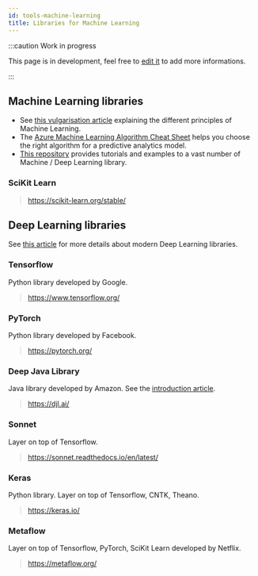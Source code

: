 ```yaml
---
id: tools-machine-learning
title: Libraries for Machine Learning
---
```


:::caution Work in progress

This page is in development, feel free to [edit it](https://github.com/MaastrichtU-IDS/dsri-documentation/edit/master/docs/tools-machine-learning.md) to add more informations.

:::

## Machine Learning libraries

* See [this vulgarisation article](https://www.saagie.com/blog/machine-learning-for-grandmas/) explaining the different principles of Machine Learning.
* The [Azure Machine Learning Algorithm Cheat Sheet](https://docs.microsoft.com/en-us/azure/machine-learning/algorithm-cheat-sheet) helps you choose the right algorithm for a predictive analytics model.
* [This repository](https://github.com/TarrySingh/Artificial-Intelligence-Deep-Learning-Machine-Learning-Tutorials) provides tutorials and examples to a vast number of Machine / Deep Learning library.


### SciKit Learn

> https://scikit-learn.org/stable/

## Deep Learning libraries

See [this article](https://towardsdatascience.com/top-10-best-deep-learning-frameworks-in-2019-5ccb90ea6de) for more details about modern Deep Learning libraries.

### Tensorflow

Python library developed by Google.

> https://www.tensorflow.org/

### PyTorch

Python library developed by Facebook.

> https://pytorch.org/

### Deep Java Library

Java library developed by Amazon. See the [introduction article](https://towardsdatascience.com/introducing-deep-java-library-djl-9de98de8c6ca).

> https://djl.ai/

### Sonnet 

Layer on top of Tensorflow.

> https://sonnet.readthedocs.io/en/latest/

### Keras

Python library. Layer on top of Tensorflow, CNTK, Theano.

> https://keras.io/

### Metaflow

Layer on top of Tensorflow, PyTorch, SciKit Learn developed by Netflix. 

> https://metaflow.org/